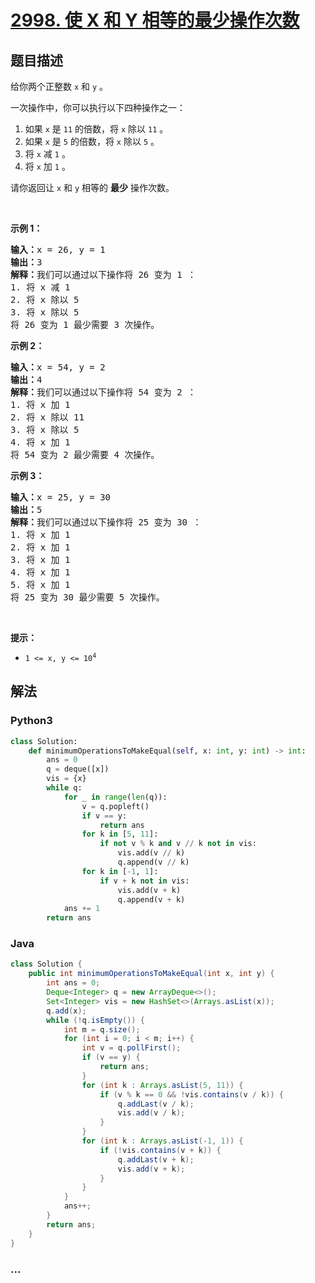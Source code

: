 # [2998. 使 X 和 Y 相等的最少操作次数](https://leetcode.cn/problems/minimum-number-of-operations-to-make-x-and-y-equal)



## 题目描述

<!-- 这里写题目描述 -->

<p>给你两个正整数&nbsp;<code>x</code> 和&nbsp;<code>y</code>&nbsp;。</p>

<p>一次操作中，你可以执行以下四种操作之一：</p>

<ol>
	<li>如果 <code>x</code>&nbsp;是 <code>11</code>&nbsp;的倍数，将&nbsp;<code>x</code>&nbsp;除以&nbsp;<code>11</code>&nbsp;。</li>
	<li>如果 <code>x</code>&nbsp;是 <code>5</code>&nbsp;的倍数，将 <code>x</code>&nbsp;除以 <code>5</code>&nbsp;。</li>
	<li>将&nbsp;<code>x</code> 减&nbsp;<code>1</code>&nbsp;。</li>
	<li>将&nbsp;<code>x</code>&nbsp;加&nbsp;<code>1</code>&nbsp;。</li>
</ol>

<p>请你返回让 <code>x</code>&nbsp;和 <code>y</code>&nbsp;相等的 <strong>最少</strong>&nbsp;操作次数。</p>

<p>&nbsp;</p>

<p><strong class="example">示例 1：</strong></p>

<pre>
<b>输入：</b>x = 26, y = 1
<b>输出：</b>3
<b>解释</b><strong>：</strong>我们可以通过以下操作将 26 变为 1 ：
1. 将 x 减 1
2. 将 x 除以 5
3. 将 x 除以 5
将 26 变为 1 最少需要 3 次操作。
</pre>

<p><strong class="example">示例 2：</strong></p>

<pre>
<b>输入：</b>x = 54, y = 2
<b>输出：</b>4
<b>解释：</b>我们可以通过以下操作将 54 变为 2 ：
1. 将 x 加 1
2. 将 x 除以 11
3. 将 x 除以 5
4. 将 x 加 1
将 54 变为 2 最少需要 4 次操作。
</pre>

<p><strong class="example">示例 3：</strong></p>

<pre>
<b>输入：</b>x = 25, y = 30
<b>输出：</b>5
<b>解释：</b>我们可以通过以下操作将 25 变为 30 ：
1. 将 x 加 1
2. 将 x 加 1
3. 将 x 加 1
4. 将 x 加 1
5. 将 x 加 1
将 25 变为 30 最少需要 5 次操作。
</pre>

<p>&nbsp;</p>

<p><strong>提示：</strong></p>

<ul>
	<li><code>1 &lt;= x, y &lt;= 10<sup>4</sup></code></li>
</ul>


## 解法

<!-- 这里可写通用的实现逻辑 -->

<!-- tabs:start -->

### **Python3**

<!-- 这里可写当前语言的特殊实现逻辑 -->

```python
class Solution:
    def minimumOperationsToMakeEqual(self, x: int, y: int) -> int:
        ans = 0
        q = deque([x])
        vis = {x}
        while q:
            for _ in range(len(q)):
                v = q.popleft()
                if v == y:
                    return ans
                for k in [5, 11]:
                    if not v % k and v // k not in vis:
                        vis.add(v // k)
                        q.append(v // k)
                for k in [-1, 1]:
                    if v + k not in vis:
                        vis.add(v + k)
                        q.append(v + k)
            ans += 1
        return ans 
```

### **Java**

<!-- 这里可写当前语言的特殊实现逻辑 -->

```java
class Solution {
    public int minimumOperationsToMakeEqual(int x, int y) {
        int ans = 0;
        Deque<Integer> q = new ArrayDeque<>();
        Set<Integer> vis = new HashSet<>(Arrays.asList(x));
        q.add(x);
        while (!q.isEmpty()) {
            int m = q.size();
            for (int i = 0; i < m; i++) {
                int v = q.pollFirst();
                if (v == y) {
                    return ans;
                }
                for (int k : Arrays.asList(5, 11)) {
                    if (v % k == 0 && !vis.contains(v / k)) {
                        q.addLast(v / k);
                        vis.add(v / k);
                    }
                }
                for (int k : Arrays.asList(-1, 1)) {
                    if (!vis.contains(v + k)) {
                        q.addLast(v + k);
                        vis.add(v + k);
                    }
                }
            }
            ans++;
        }
        return ans;
    }
}
```

### **...**

```

```

<!-- tabs:end -->

